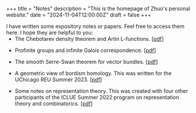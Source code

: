 +++
title = "Notes"
description = "This is the homepage of Zhuo's personal website."
date = "2024-11-04T12:00:00Z"
draft = false
+++

<div style="margin-bottom: -14px;">I have written some expository notes or papers. Feel free to access them here. I hope they are helpful to you:</div>

* The Chebotarev density theorem and Artin L-functions. [[pdf](/my-website/presentation.pdf)]

* Profinite groups and infinite Galois correspondence. [[pdf](/my-website/profinite.pdf)]

* The smooth Serre-Swan theorem for vector bundles. [[pdf](/my-website/serre-swan.pdf)]

* A geometric view of bordism homology. This was written for the UChicago REU Summer 2023. [[pdf](https://math.uchicago.edu/~may/REU2023/REUPapers/Zhang,Zhuo.pdf)]

* Some notes on representation theory. This was created with four other participants of the ICLUE Summer 2022 program on representation theory and combinatorics. [[pdf](https://ayong.web.illinois.edu/ICLUEreptheory2022/index.html)]